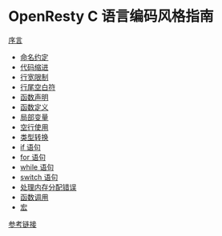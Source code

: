 OpenResty C 语言编码风格指南
============================

[序言](ch-00-introduction.md)

- [命名约定](ch-01-naming-convention.md)
- [代码缩进](ch-02-indentation.md)
- [行宽限制](ch-03-the-80-column-limit.md)
- [行尾空白符](ch-04-line-trailing-white-spaces.md)
- [函数声明](ch-05-function-declarations.md)
- [函数定义](ch-06-function-definitions.md)
- [局部变量](ch-07-local-variables.md)
- [空行使用](ch-08-use-of-blank-lines.md)
- [类型转换](ch-09-type-casting.md)
- [if 语句](ch-10-if-statements.md)
- [for 语句](ch-11-for-statements.md)
- [while 语句](ch-12-while-statements.md)
- [switch 语句](ch-13-switch-statements.md)
- [处理内存分配错误](ch-14-allocation-error-handling.md)
- [函数调用](ch-15-function-calls.md)
- [宏](ch-16-macros.md)

[参考链接](ch-00-links.md)

<!--
- [全局变量](ch-17-global-static-variables.md)
- [一元表达式](ch-18-unary-operators.md)
- [二元表达式](ch-19-binary-operators.md)
- [三元表达式](ch-20-ternary-operators.md)
- [struct/union/enum 定义](ch-21-struct-union-enum-definitions.md)
- [类型定义](ch-22-typedef-definitions.md)
- [goto 语句](ch-23-goto-statements-and-code-labels.md)
- [检查无效指针](ch-24-checking-pointer-nullity.md)
-->
